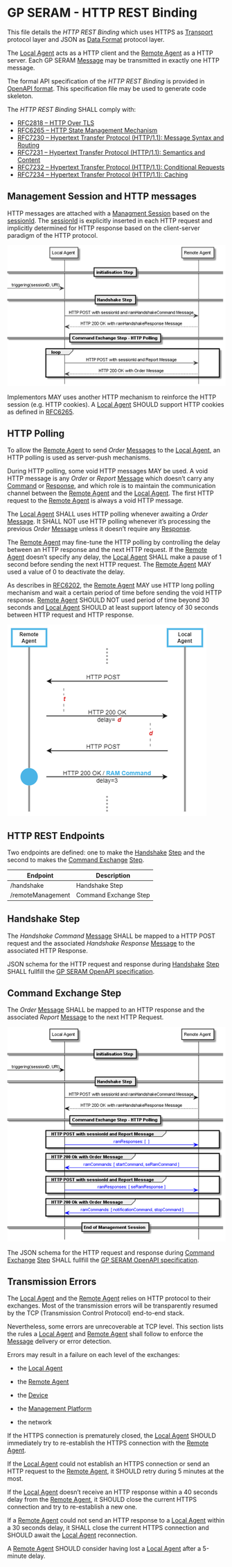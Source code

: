 GP SERAM - HTTP REST Binding
============================

This file details the *HTTP REST Binding* which uses HTTPS as [Transport](GPSERAM__TerminologyAndDefinitions.md#Transport) protocol layer and JSON as [Data Format](GPSERAM__TerminologyAndDefinitions.md#DataFormat) protocol layer.

The [Local Agent](GPSERAM__TerminologyAndDefinitions.md#LocalAgent) acts as a HTTP client and the [Remote Agent](GPSERAM__TerminologyAndDefinitions.md#RemoteAgent) as a HTTP server. Each GP SERAM [Message](GPSERAM__TerminologyAndDefinitions.md#Message) may be transmitted in exactly one HTTP message.

The formal API specification of the *HTTP REST Binding* is provided in [OpenAPI format](/spec/gpseram.yaml). This specification file may be used to generate code skeleton.

The *HTTP REST Binding* SHALL comply with:
- [RFC2818 – HTTP Over TLS](https://www.rfc-editor.org/rfc/rfc2818)
- [RFC6265 – HTTP State Management Mechanism](https://www.rfc-editor.org/rfc/rfc6265)
- [RFC7230 – Hypertext Transfer Protocol (HTTP/1.1): Message Syntax and Routing](https://www.rfc-editor.org/rfc/rfc7230)
- [RFC7231 – Hypertext Transfer Protocol (HTTP/1.1): Semantics and Content](https://www.rfc-editor.org/rfc/rfc7231)
- [RFC7232 – Hypertext Transfer Protocol (HTTP/1.1): Conditional Requests](https://www.rfc-editor.org/rfc/rfc7232)
- [RFC7234 – Hypertext Transfer Protocol (HTTP/1.1): Caching](https://www.rfc-editor.org/rfc/rfc7234)


Management Session and HTTP messages
------------------------------------

HTTP messages are attached with a [Managment Session](GPSERAM__TerminologyAndDefinitions.md#ManagementSession) based on the [sessionId](GPSERAM__TerminologyAndDefinitions.md#sessionId). The [sessionId](GPSERAM__TerminologyAndDefinitions.md#sessionId) is explicitly inserted in each HTTP request and implicitly determined for HTTP response based on the client-server paradigm of the HTTP protocol.

![HTTP messages](images/GP_SERAM__HTTP.png)

Implementors MAY uses another HTTP mechanism to reinforce the HTTP session (e.g. HTTP cookies). A [Local Agent](GPSERAM__TerminologyAndDefinitions.md#LocalAgent) SHOULD support HTTP cookies as defined in [RFC6265](https://www.rfc-editor.org/rfc/rfc6265).

HTTP Polling
------------

To allow the [Remote Agent](GPSERAM__TerminologyAndDefinitions.md#RemoteAgent) to send *Order* [Messages](GPSERAM__TerminologyAndDefinitions.md#Message) to the [Local Agent](GPSERAM__TerminologyAndDefinitions.md#LocalAgent), an HTTP polling is used as server-push mechanisms.

During HTTP polling, some void HTTP messages MAY be used. A void HTTP message is any *Order* or *Report* [Message](GPSERAM__TerminologyAndDefinitions.md#Message) which doesn’t carry any [Command](GPSERAM__TerminologyAndDefinitions.md#Command) or [Response](GPSERAM__TerminologyAndDefinitions.md#Response), and which role is to maintain the communication channel between the [Remote Agent](GPSERAM__TerminologyAndDefinitions.md#RemoteAgent) and the [Local Agent](GPSERAM__TerminologyAndDefinitions.md#LocalAgent). The first HTTP request to the [Remote Agent](GPSERAM__TerminologyAndDefinitions.md#RemoteAgent) is always a void HTTP message.

The [Local Agent](GPSERAM__TerminologyAndDefinitions.md#LocalAgent) SHALL uses HTTP polling whenever awaiting a *Order* [Message](GPSERAM__TerminologyAndDefinitions.md#Message). It SHALL NOT use HTTP polling whenever it’s processing the previous *Order* [Message](GPSERAM__TerminologyAndDefinitions.md#Message) unless it doesn’t require any [Response](GPSERAM__TerminologyAndDefinitions.md#Response).

The [Remote Agent](GPSERAM__TerminologyAndDefinitions.md#RemoteAgent) may fine-tune the HTTP polling by controlling the delay between an HTTP response and the next HTTP request. If the [Remote Agent](GPSERAM__TerminologyAndDefinitions.md#RemoteAgent) doesn’t specify any delay, the [Local Agent](GPSERAM__TerminologyAndDefinitions.md#LocalAgent) SHALL make a pause of 1 second before sending the next HTTP request. The [Remote Agent](GPSERAM__TerminologyAndDefinitions.md#RemoteAgent) MAY used a value of 0 to deactivate the delay.

As describes in [RFC6202](https://www.rfc-editor.org/rfc/rfc6202.html), the [Remote Agent](GPSERAM__TerminologyAndDefinitions.md#RemoteAgent) MAY use HTTP long polling mechanism and wait a certain period of time before sending the void HTTP response.
[Remote Agent](GPSERAM__TerminologyAndDefinitions.md#RemoteAgent) SHOULD NOT used period of time beyond 30 seconds and [Local Agent](GPSERAM__TerminologyAndDefinitions.md#LocalAgent) SHOULD at least support latency of 30 seconds between HTTP request and HTTP response.

![HTTP polling](images/GP_SERAM__HTTP_Polling.png)

HTTP REST Endpoints
-------------------

Two endpoints are defined: one to make the [Handshake](GPSERAM__TerminologyAndDefinitions.md#Handshake) [Step](GPSERAM__TerminologyAndDefinitions.md#Step) and the second to makes the [Command Exchange](GPSERAM__TerminologyAndDefinitions.md#CommandExchange) [Step](GPSERAM__TerminologyAndDefinitions.md#Step).

| **Endpoint**      | **Description**        |
|-------------------|------------------------|
| /handshake        | Handshake Step         |
| /remoteManagement | Command Exchange Step |

Handshake Step
--------------

The *Handshake Command* [Message](GPSERAM__TerminologyAndDefinitions.md#Message) SHALL be mapped to a HTTP POST request and the associated *Handshake Response* [Message](GPSERAM__TerminologyAndDefinitions.md#Message) to the associated HTTP Response.

JSON schema for the HTTP request and response during [Handshake](GPSERAM__TerminologyAndDefinitions.md#Handshake) [Step](GPSERAM__TerminologyAndDefinitions.md#Step) SHALL fullfill the [GP SERAM OpenAPI specification](/spec/gpseram.yaml).

Command Exchange Step
---------------------

The *Order* [Message](GPSERAM__TerminologyAndDefinitions.md#Message) SHALL be mapped to an HTTP response  and the associated *Report* [Message](GPSERAM__TerminologyAndDefinitions.md#Message) to the next HTTP Request.

![HTTP messages](images/GP_SERAM__HTTP_Command_Exchange.png)

The JSON schema for the HTTP request and response during [Command Exchange](GPSERAM__TerminologyAndDefinitions.md#CommandExchange) [Step](GPSERAM__TerminologyAndDefinitions.md#Step) SHALL fullfill the [GP SERAM OpenAPI specification](/spec/gpseram.yaml).


Transmission Errors
-------------------

The [Local Agent](GPSERAM__TerminologyAndDefinitions.md#LocalAgent) and the [Remote Agent](GPSERAM__TerminologyAndDefinitions.md#RemoteAgent) relies on HTTP protocol to their exchanges. Most of the transmission errors will be transparently resumed by the TCP (Transmission Control Protocol) end-to-end stack.

Nevertheless, some errors are unrecoverable at TCP level. This section lists the rules a [Local Agent](GPSERAM__TerminologyAndDefinitions.md#LocalAgent) and [Remote Agent](GPSERAM__TerminologyAndDefinitions.md#RemoteAgent) shall follow to enforce the [Message](GPSERAM__TerminologyAndDefinitions.md#Message) delivery or error detection.

Errors may result in a failure on each level of the exchanges:

-   the [Local Agent](GPSERAM__TerminologyAndDefinitions.md#LocalAgent)

-   the [Remote Agent](GPSERAM__TerminologyAndDefinitions.md#RemoteAgent)

-   the [Device](GPSERAM__TerminologyAndDefinitions.md#Device)

-   the [Management Platform](GPSERAM__TerminologyAndDefinitions.md#ManagementPlatform)

-   the network

If the HTTPS connection is prematurely closed, the [Local Agent](GPSERAM__TerminologyAndDefinitions.md#LocalAgent) SHOULD immediately try to re-establish the HTTPS connection with the [Remote Agent](GPSERAM__TerminologyAndDefinitions.md#RemoteAgent).

If the [Local Agent](GPSERAM__TerminologyAndDefinitions.md#LocalAgent) could not establish an HTTPS connection or send an HTTP request to the [Remote Agent](GPSERAM__TerminologyAndDefinitions.md#RemoteAgent), it SHOULD retry during 5 minutes at the most.

If the [Local Agent](GPSERAM__TerminologyAndDefinitions.md#LocalAgent) doesn’t receive an HTTP response within a 40 seconds delay from the [Remote Agent](GPSERAM__TerminologyAndDefinitions.md#RemoteAgent), it SHOULD close the current HTTPS connection and try to re-establish a new one.

If a [Remote Agent](GPSERAM__TerminologyAndDefinitions.md#RemoteAgent) could not send an HTTP response to a [Local Agent](GPSERAM__TerminologyAndDefinitions.md#LocalAgent) within a 30 seconds delay, it SHALL close the current HTTPS connection and SHOULD await the [Local Agent](GPSERAM__TerminologyAndDefinitions.md#LocalAgent) reconnection.

A [Remote Agent](GPSERAM__TerminologyAndDefinitions.md#RemoteAgent) SHOULD consider having lost a [Local Agent](GPSERAM__TerminologyAndDefinitions.md#LocalAgent) after a 5-minute delay.

